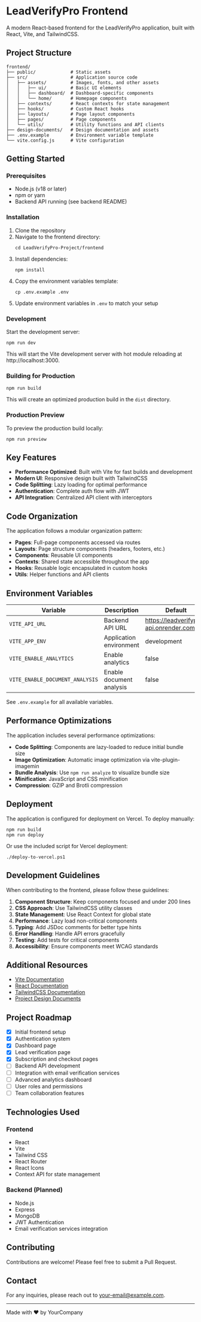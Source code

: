 # LeadVerifyPro Frontend

A modern React-based frontend for the LeadVerifyPro application, built with React, Vite, and TailwindCSS.

## Project Structure

```
frontend/
├── public/             # Static assets
├── src/                # Application source code
│   ├── assets/         # Images, fonts, and other assets
│   │   ├── ui/         # Basic UI elements
│   │   ├── dashboard/  # Dashboard-specific components
│   │   └── home/       # Homepage components
│   ├── contexts/       # React contexts for state management
│   ├── hooks/          # Custom React hooks
│   ├── layouts/        # Page layout components
│   ├── pages/          # Page components
│   └── utils/          # Utility functions and API clients
├── design-documents/   # Design documentation and assets
├── .env.example        # Environment variable template
└── vite.config.js      # Vite configuration
```

## Getting Started

### Prerequisites

- Node.js (v18 or later)
- npm or yarn
- Backend API running (see backend README)

### Installation

1. Clone the repository
2. Navigate to the frontend directory:
   ```
   cd LeadVerifyPro-Project/frontend
   ```
3. Install dependencies:
   ```
   npm install
   ```
4. Copy the environment variables template:
   ```
   cp .env.example .env
   ```
5. Update environment variables in `.env` to match your setup

### Development

Start the development server:

```
npm run dev
```

This will start the Vite development server with hot module reloading at http://localhost:3000.

### Building for Production

```
npm run build
```

This will create an optimized production build in the `dist` directory.

### Production Preview

To preview the production build locally:

```
npm run preview
```

## Key Features

- **Performance Optimized**: Built with Vite for fast builds and development
- **Modern UI**: Responsive design built with TailwindCSS
- **Code Splitting**: Lazy loading for optimal performance
- **Authentication**: Complete auth flow with JWT
- **API Integration**: Centralized API client with interceptors

## Code Organization

The application follows a modular organization pattern:

- **Pages**: Full-page components accessed via routes
- **Layouts**: Page structure components (headers, footers, etc.)
- **Components**: Reusable UI components
- **Contexts**: Shared state accessible throughout the app
- **Hooks**: Reusable logic encapsulated in custom hooks
- **Utils**: Helper functions and API clients

## Environment Variables

| Variable | Description | Default |
|----------|-------------|---------|
| `VITE_API_URL` | Backend API URL | https://leadverifypro-api.onrender.com/api |
| `VITE_APP_ENV` | Application environment | development |
| `VITE_ENABLE_ANALYTICS` | Enable analytics | false |
| `VITE_ENABLE_DOCUMENT_ANALYSIS` | Enable document analysis | false |

See `.env.example` for all available variables.

## Performance Optimizations

The application includes several performance optimizations:

- **Code Splitting**: Components are lazy-loaded to reduce initial bundle size
- **Image Optimization**: Automatic image optimization via vite-plugin-imagemin
- **Bundle Analysis**: Use `npm run analyze` to visualize bundle size
- **Minification**: JavaScript and CSS minification
- **Compression**: GZIP and Brotli compression

## Deployment

The application is configured for deployment on Vercel. To deploy manually:

```
npm run build
npm run deploy
```

Or use the included script for Vercel deployment:

```
./deploy-to-vercel.ps1
```

## Development Guidelines

When contributing to the frontend, please follow these guidelines:

1. **Component Structure**: Keep components focused and under 200 lines
2. **CSS Approach**: Use TailwindCSS utility classes
3. **State Management**: Use React Context for global state
4. **Performance**: Lazy load non-critical components
5. **Typing**: Add JSDoc comments for better type hints
6. **Error Handling**: Handle API errors gracefully
7. **Testing**: Add tests for critical components
8. **Accessibility**: Ensure components meet WCAG standards

## Additional Resources

- [Vite Documentation](https://vitejs.dev/guide/)
- [React Documentation](https://reactjs.org/docs/getting-started.html)
- [TailwindCSS Documentation](https://tailwindcss.com/docs)
- [Project Design Documents](./design-documents)

## Project Roadmap

- [x] Initial frontend setup
- [x] Authentication system
- [x] Dashboard page
- [x] Lead verification page
- [x] Subscription and checkout pages
- [ ] Backend API development
- [ ] Integration with email verification services
- [ ] Advanced analytics dashboard
- [ ] User roles and permissions
- [ ] Team collaboration features

## Technologies Used

### Frontend
- React
- Vite
- Tailwind CSS
- React Router
- React Icons
- Context API for state management

### Backend (Planned)
- Node.js
- Express
- MongoDB
- JWT Authentication
- Email verification services integration

## Contributing

Contributions are welcome! Please feel free to submit a Pull Request.

## Contact

For any inquiries, please reach out to [your-email@example.com](mailto:your-email@example.com).

---

Made with ❤️ by YourCompany
